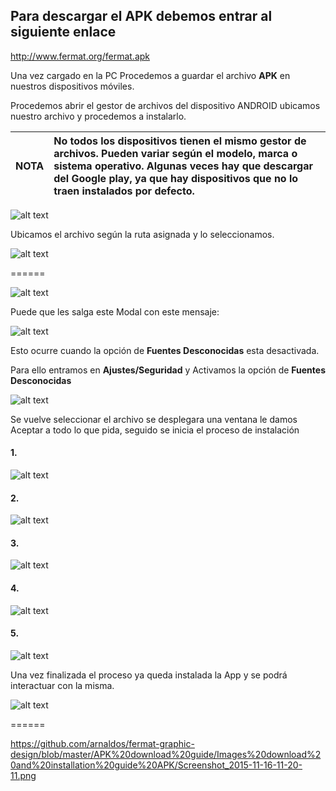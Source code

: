 ﻿
## Para descargar el APK debemos entrar al siguiente enlace

http://www.fermat.org/fermat.apk

Una vez cargado en la PC Procedemos a guardar el archivo **APK** en nuestros dispositivos móviles.

Procedemos abrir el gestor de archivos del dispositivo ANDROID ubicamos nuestro archivo y procedemos a instalarlo.

| NOTA | No todos los dispositivos tienen el mismo gestor de archivos. Pueden variar según el modelo, marca o sistema operativo. Algunas veces hay que descargar del Google play, ya que hay dispositivos que no lo traen instalados por defecto. |
| ------------- | :------------- |

![alt text](https://github.com/arnaldos/fermat-graphic-design/blob/master/APK%20download%20guide/Images%20download%20and%20installation%20guide%20APK/Screenshot_2015-11-16-11-03-43.jpg "Screenshot")

Ubicamos el archivo según la ruta asignada y lo seleccionamos.

![alt text](https://github.com/arnaldos/fermat-graphic-design/blob/master/APK%20download%20guide/Images%20download%20and%20installation%20guide%20APK/Screenshot_2015-11-16-11-04-12.jpg "Screenshot")

======

![alt text](https://github.com/arnaldos/fermat-graphic-design/blob/master/APK%20download%20guide/Images%20download%20and%20installation%20guide%20APK/Screenshot_2015-11-16-11-17-38.png "Screenshot")

Puede que les salga este Modal con este mensaje:

![alt text](https://github.com/arnaldos/fermat-graphic-design/blob/master/APK%20download%20guide/Images%20download%20and%20installation%20guide%20APK/Screenshot_2015-11-16-11-05-53.jpg "Screenshot")

Esto ocurre cuando la opción de **Fuentes Desconocidas** esta desactivada.

Para ello entramos en **Ajustes/Seguridad** y Activamos la opción de **Fuentes Desconocidas** 

![alt text](https://github.com/arnaldos/fermat-graphic-design/blob/master/APK%20download%20guide/Images%20download%20and%20installation%20guide%20APK/Screenshot_2015-11-16-11-06-09.jpg "Screenshot")

Se vuelve seleccionar el archivo se desplegara una ventana le damos Aceptar a todo lo que pida, seguido se inicia el proceso de instalación 

#### 1. 

![alt text](https://github.com/arnaldos/fermat-graphic-design/blob/master/APK%20download%20guide/Images%20download%20and%20installation%20guide%20APK/Screenshot_2015-11-16-11-17-38.png "Screenshot")


#### 2. 

![alt text](https://github.com/arnaldos/fermat-graphic-design/blob/master/APK%20download%20guide/Images%20download%20and%20installation%20guide%20APK/Screenshot_2015-11-16-12-47-19.jpg "Screenshot")


#### 3. 

![alt text](https://github.com/arnaldos/fermat-graphic-design/blob/master/APK%20download%20guide/Images%20download%20and%20installation%20guide%20APK/Screenshot_2015-11-16-12-47-27.jpg "Screenshot")

#### 4. 

![alt text](https://github.com/arnaldos/fermat-graphic-design/blob/master/APK%20download%20guide/Images%20download%20and%20installation%20guide%20APK/Screenshot_2015-11-16-12-47-40.png "Screenshot")


#### 5. 

![alt text](https://github.com/arnaldos/fermat-graphic-design/blob/master/APK%20download%20guide/Images%20download%20and%20installation%20guide%20APK/Screenshot_2015-11-16-12-48-17.jpg "Screenshot")



Una vez finalizada el proceso ya queda instalada la App y se podrá interactuar con la misma.

![alt text](https://github.com/arnaldos/fermat-graphic-design/blob/master/APK%20download%20guide/Images%20download%20and%20installation%20guide%20APK/Screenshot_2015-11-16-11-04-36.png "Screenshot")

======

https://github.com/arnaldos/fermat-graphic-design/blob/master/APK%20download%20guide/Images%20download%20and%20installation%20guide%20APK/Screenshot_2015-11-16-11-20-11.png




